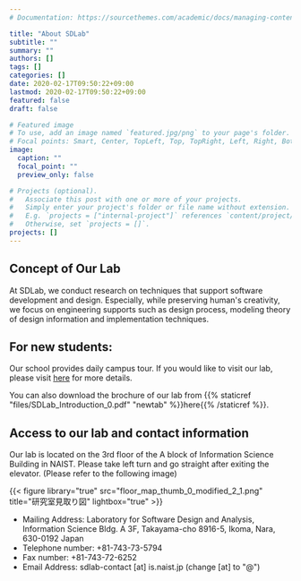 ```yaml
---
# Documentation: https://sourcethemes.com/academic/docs/managing-content/

title: "About SDLab"
subtitle: ""
summary: ""
authors: []
tags: []
categories: []
date: 2020-02-17T09:50:22+09:00
lastmod: 2020-02-17T09:50:22+09:00
featured: false
draft: false

# Featured image
# To use, add an image named `featured.jpg/png` to your page's folder.
# Focal points: Smart, Center, TopLeft, Top, TopRight, Left, Right, BottomLeft, Bottom, BottomRight.
image:
  caption: ""
  focal_point: ""
  preview_only: false

# Projects (optional).
#   Associate this post with one or more of your projects.
#   Simply enter your project's folder or file name without extension.
#   E.g. `projects = ["internal-project"]` references `content/project/deep-learning/index.md`.
#   Otherwise, set `projects = []`.
projects: []
---
```


## Concept of Our Lab
At SDLab, we conduct research on techniques that support software development
and design. Especially, while preserving human's creativity, we focus on
engineering supports such as design process, modeling theory of design
information and implementation techniques.

## For new students:

Our school provides daily campus tour. If you would like to visit our lab,
please visit [here](http://isw3.naist.jp/Contents/Admission/CampusTour-en.html)
for more details.

You can also download the brochure of our lab from {{% staticref
"files/SDLab_Introduction_0.pdf" "newtab" %}}here{{% /staticref %}}.

## Access to our lab and contact information

Our lab is located on the 3rd floor of the A block of Information Science
Building in NAIST. Please take left turn and go straight after exiting the
elevator. (Please refer to the following image)

{{< figure library="true" src="floor_map_thumb_0_modified_2_1.png" title="研究室見取り図" lightbox="true" >}}

- Mailing Address: Laboratory for Software Design and Analysis, Information Science Bldg. A 3F, Takayama-cho 8916-5, Ikoma, Nara, 630-0192 Japan
- Telephone number: +81-743-73-5794
- Fax number: +81-743-72-6252
- Email Address: sdlab-contact [at] is.naist.jp (change [at] to "@")
